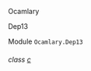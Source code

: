 Ocamlary

Dep13

Module `Ocamlary.Dep13`

<a id="class-c"></a>

###### class [c](Ocamlary.Dep13.c.md)
